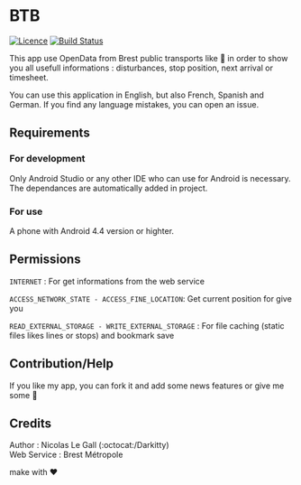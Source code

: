 # BTB

[![Licence](https://img.shields.io/github/license/mashape/apistatus.svg)](http://opensource.org/licenses/MIT)
[![Build Status](https://travis-ci.org/Darkitty/BTB.svg?branch=master)](https://travis-ci.org/Darkitty/BTB)

This app use OpenData from Brest public transports like :bus: in order to show you all usefull informations : disturbances, stop position, next arrival or timesheet.

You can use this application in English, but also French, Spanish and German. If you find any language mistakes, you can open an issue.

## Requirements

### For development

Only Android Studio or any other IDE who can use for Android is necessary. The dependances are automatically added in project. 

### For use

A phone with Android 4.4 version or highter.

## Permissions

```INTERNET``` : For get informations from the web service

```ACCESS_NETWORK_STATE - ACCESS_FINE_LOCATION```: Get current position for give you 

```READ_EXTERNAL_STORAGE - WRITE_EXTERNAL_STORAGE``` : For file caching (static files likes lines or stops) and bookmark save

## Contribution/Help

If you like my app, you can fork it and add some news features or give me some :cake:

## Credits

Author : Nicolas Le Gall (:octocat:/Darkitty)<br/>
Web Service : Brest Métropole

make with :heart: